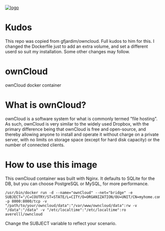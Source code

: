 [![logo](https://upload.wikimedia.org/wikipedia/commons/thumb/b/b6/OwnCloud2-Logo.svg/595px-OwnCloud2-Logo.svg.png)](http://owncloud.org/)

# Kudos

This repo was copied from gfjardim/owncloud. Full kudos to him for this. I changed the Dockerfile just to add an extra volume, and set a different userd so suit my installation. Some other changes may follow.

# ownCloud

ownCloud docker container

# What is ownCloud?

ownCloud is a software system for what is commonly termed "file hosting". As
such, ownCloud is very similar to the widely used Dropbox, with the primary
difference being that ownCloud is free and open-source, and thereby allowing
anyone to install and operate it without charge on a private server, with no
limits on storage space (except for hard disk capacity) or the number of
connected clients.

# How to use this image

This ownCloud container was built with Nginx. It defaults to SQLite for the DB,
but you can choose PostgreSQL or MySQL, for more performance.


    /usr/bin/docker run -d --name="ownCloud" --net="bridge" -e SUBJECT="/C=COUTRY/ST=STATE/L=CITY/O=ORGANIZATION/OU=UNIT/CN=myhome.com" -p 8000:8000/tcp -v "/path/to/your/owncloud/data":"/var/www/owncloud/data":rw -v "/data":"/data" -v "/etc/localtime":"/etc/localtime":ro averelll/owncloud

Change the SUBJECT variable to reflect your scenario.

